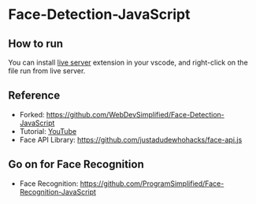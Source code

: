 # Face-Detection-JavaScript

## How to run

You can install [live server](https://ritwickdey.github.io/vscode-live-server/) extension in your vscode, and right-click on the file run from live server.

## Reference

- Forked: https://github.com/WebDevSimplified/Face-Detection-JavaScript
- Tutorial: [YouTube](https://www.youtube.com/watch?v=CVClHLwv-4I)
- Face API Library: https://github.com/justadudewhohacks/face-api.js

## Go on for Face Recognition

- Face Recognition: https://github.com/ProgramSimplified/Face-Recognition-JavaScript